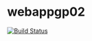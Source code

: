 # webappgp02
[![Build Status](https://dev.azure.com/GusPatino/DevProject/_apis/build/status%2Fgpatino2.webappgp02?branchName=master)](https://dev.azure.com/GusPatino/DevProject/_build/latest?definitionId=7&branchName=master)
